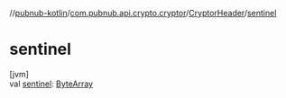 //[pubnub-kotlin](../../../index.md)/[com.pubnub.api.crypto.cryptor](../index.md)/[CryptorHeader](index.md)/[sentinel](sentinel.md)

# sentinel

[jvm]\
val [sentinel](sentinel.md): [ByteArray](https://kotlinlang.org/api/latest/jvm/stdlib/kotlin/-byte-array/index.html)
